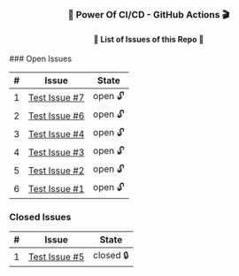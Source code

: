 
<h3 align="center">💪 Power Of CI/CD - GitHub Actions 🎬</h3>
<h4 align="center">📃 List of Issues of this Repo 🫢</h4>
### Open Issues

| # | Issue | State |
|---|-------|-------|
| 1 | [Test Issue #7](https://github.com/prathmeshbankar03/issue-tracker/issues/7) | open 🔓 |
| 2 | [Test Issue #6](https://github.com/prathmeshbankar03/issue-tracker/issues/6) | open 🔓 |
| 3 | [Test Issue #4](https://github.com/prathmeshbankar03/issue-tracker/issues/4) | open 🔓 |
| 4 | [Test Issue #3](https://github.com/prathmeshbankar03/issue-tracker/issues/3) | open 🔓 |
| 5 | [Test Issue #2](https://github.com/prathmeshbankar03/issue-tracker/issues/2) | open 🔓 |
| 6 | [Test Issue #1](https://github.com/prathmeshbankar03/issue-tracker/issues/1) | open 🔓 |

### Closed Issues

| # | Issue | State |
|---|-------|-------|
| 1 | [Test Issue #5](https://github.com/prathmeshbankar03/issue-tracker/issues/5) | closed 🔒 |
